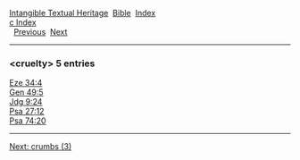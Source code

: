 [Intangible Textual Heritage](../../index)  [Bible](../index) 
[Index](index)   
[c Index](_c_)  
  [Previous](c02731)  [Next](c02733) 

------------------------------------------------------------------------

### &lt;cruelty&gt; 5 entries

[Eze 34:4](../kjv/eze034.htm#004)  
[Gen 49:5](../kjv/gen049.htm#005)  
[Jdg 9:24](../kjv/jdg009.htm#024)  
[Psa 27:12](../kjv/psa027.htm#012)  
[Psa 74:20](../kjv/psa074.htm#020)  

------------------------------------------------------------------------

[Next: crumbs (3)](c02733)
